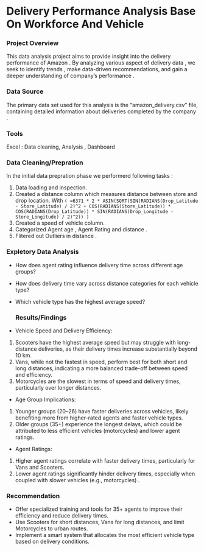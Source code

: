 # Delivery Performance Analysis Base On Workforce And Vehicle

### Project Overview 
This data analysis project aims to provide insight into the delivery performance of Amazon . By analyzing various aspect of delivery data , we seek to identify trends , make data-driven recommendations, and gain a deeper understanding of company’s performance .

### Data Source 
The primary data set used for this analysis is the “amazon_delivery.csv” file, containing detailed information about deliveries completed by the company .

### Tools
Excel : Data cleaning, Analysis , Dashboard 

### Data Cleaning/Prepration 

In the initial data prepration phase we performerd following tasks :
1. Data loading and inspection.
2. Created a distance column which measures distance between store and drop location. With  ```( =6371 * 2 * ASIN(SQRT(SIN(RADIANS(Drop_Latitude - Store_Latitude) / 2)^2 + COS(RADIANS(Store_Latitude)) * COS(RADIANS(Drop_Latitude)) * SIN(RADIANS(Drop_Longitude - Store_Longitude) / 2)^2)) )```
3. Created a speed of vehicle column.
4. Categorized Agent age , Agent Rating and distance .
5. Flitered out Outliers in distance .

### Expletory Data Analysis 
- How does agent rating influence delivery time across different age groups?
- How does delivery time vary across distance categories for each vehicle type?
- Which vehicle type has the highest average speed?

  ### Results/Findings
- Vehicle Speed and Delivery Efficiency:
  
1. Scooters have the highest average speed but may struggle with long-distance deliveries, as their delivery times increase substantially beyond 10 km.  
2. Vans, while not the fastest in speed, perform best for both short and long distances, indicating a more balanced trade-off between speed and efficiency.
3. Motorcycles are the slowest in terms of speed and delivery times, particularly over longer distances.
- Age Group Implications:
1. Younger groups (20–26) have faster deliveries across vehicles, likely benefiting more from higher-rated agents and faster vehicle types.
2. Older groups (35+) experience the longest delays, which could be attributed to less efficient vehicles (motorcycles) and lower agent ratings.
- Agent Ratings:
1. Higher agent ratings correlate with faster delivery times, particularly for Vans and Scooters.
2. Lower agent ratings significantly hinder delivery times, especially when coupled with slower vehicles (e.g., motorcycles) .


### Recommendation 
- Offer specialized training and tools for 35+ agents to improve their efficiency and reduce delivery times.
- Use Scooters for short distances, Vans for long distances, and limit Motorcycles to urban routes.
- Implement a smart system that allocates the most efficient vehicle type based on delivery conditions.





